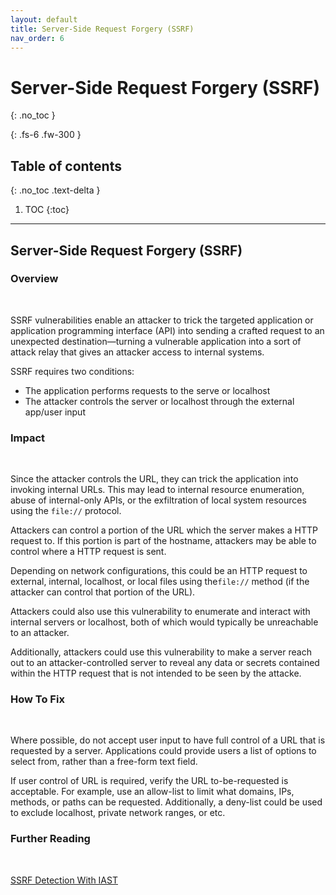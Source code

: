 ```yaml
---
layout: default
title: Server-Side Request Forgery (SSRF)
nav_order: 6
---
```


# Server-Side Request Forgery (SSRF)
{: .no_toc }

{: .fs-6 .fw-300 }

## Table of contents
{: .no_toc .text-delta }

1. TOC
{:toc}

---
## Server-Side Request Forgery (SSRF)

### Overview 
<br/> 

SSRF vulnerabilities enable an attacker to trick the targeted application or application programming interface (API) into sending a crafted request to an unexpected destination—turning a vulnerable application into a sort of attack relay that gives an attacker access to internal systems. 

SSRF requires two conditions: 

- The application performs requests to the serve or localhost
- The attacker controls the server or localhost through the external app/user input 


### Impact 
<br/> 

Since the attacker controls the URL, they can trick the application into invoking internal URLs. 
This may lead to internal resource enumeration, abuse of internal-only APIs, or the exfiltration of local system resources using the ```file://``` protocol. 

Attackers can control a portion of the URL which the server makes a HTTP request to. 
If this portion is part of the hostname, attackers may be able to control where a HTTP request is sent. 

Depending on network configurations, this could be an HTTP request to external, internal, localhost, or local files using the```file://``` method (if the attacker can control that portion of the URL). 

Attackers could also use this vulnerability to enumerate and interact with internal servers or localhost, both of which would typically be unreachable to an attacker. 

Additionally, attackers could use this vulnerability to make a server reach out to an attacker-controlled server to reveal any data or secrets contained within the HTTP request that is not intended to be seen by the attacke. 


### How To Fix 
<br/> 

Where possible, do not accept user input to have full control of a URL that is requested by a server. Applications could provide users a list of options to select from, rather than a free-form text field. 

If user control of URL is required, verify the URL to-be-requested is acceptable. For example, use an allow-list to limit what domains, IPs, methods, or paths can be requested. Additionally, a deny-list could be used to exclude localhost, private network ranges, or etc.

### Further Reading
<br/> 

[SSRF Detection With IAST](https://www.contrastsecurity.com/security-influencers/iast-is-the-only-way-to-accurately-detect-ssrf?hsLang=en-us)